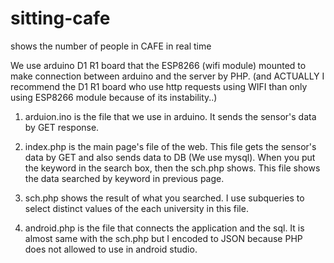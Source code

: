 # sitting-cafe
shows the number of people in CAFE in real time

We use arduino D1 R1 board that the ESP8266 (wifi module) mounted to make connection between arduino and the server by PHP.
(and ACTUALLY I recommend the D1 R1 board who use http requests using WIFI than only using ESP8266 module because of its instability..)

1. arduion.ino is the file that we use in arduino. It sends the sensor's data by GET response.

2. index.php is the main page's file of the web. This file gets the sensor's data by GET and also sends data to DB (We use mysql).
When you put the keyword in the search box, then the sch.php shows. This file shows the data searched by keyword in previous page. 

3. sch.php shows the result of what you searched. I use subqueries to select distinct values of the each university in this file.

4. android.php is the file that connects the application and the sql. It is almost same with the sch.php but I encoded to JSON because PHP does not allowed to use in android studio. 

